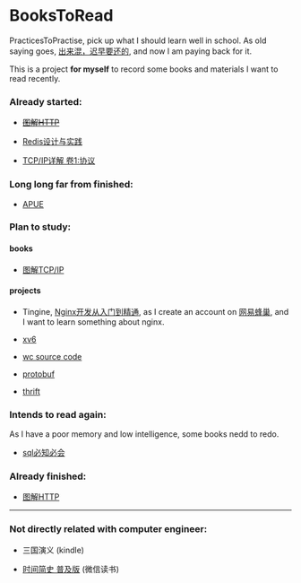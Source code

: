 # BooksToRead

PracticesToPractise, pick up what I should learn well in school. As old saying goes, [出来混，迟早要还的](http://img31.mtime.cn/CMS/Gallery/2012/11/04/135111.99760996_900.jpg), and now I am paying back for it.

This is a project **for myself** to record some books and materials I want to read recently.

### Already started:

* ~~[图解HTTP](http://book.douban.com/subject/25863515/)~~

* [Redis设计与实践](http://book.douban.com/subject/25900156/)

* [TCP/IP详解 卷1:协议](http://book.douban.com/subject/1088054/)


### Long long far from finished:
* [APUE](http://book.douban.com/subject/1788421/)


### Plan to study:
#### books
* [图解TCP/IP](http://book.douban.com/subject/24737674/)

#### projects
* Tingine, [Nginx开发从入门到精通](http://tengine.taobao.org/book/index.html), as I create an account on [网易蜂巢](https://c.163.com), and I want to learn something about nginx.

* [xv6](https://pdos.csail.mit.edu/6.828/2011/xv6.html)

* [wc source code](https://www.gnu.org/software/cflow/manual/html_node/Source-of-wc-command.html)

* [protobuf](https://github.com/google/protobuf)
 
* [thrift](https://github.com/apache/thrift)

### Intends to read again:
As I have a poor memory and low intelligence, some books nedd to redo.

* [sql必知必会](http://book.douban.com/subject/2124377/)

### Already finished:

* [图解HTTP](http://book.douban.com/subject/25863515/)

---

### Not directly related with computer engineer:
* 三国演义 (kindle)

* [时间简史 普及版](http://book.douban.com/subject/1474050/) (微信读书)
